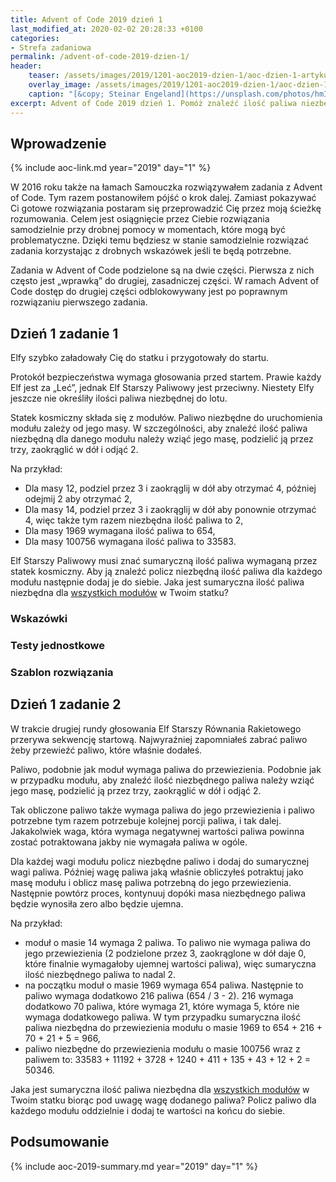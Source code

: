 ```yaml
---
title: Advent of Code 2019 dzień 1
last_modified_at: 2020-02-02 20:28:33 +0100
categories:
- Strefa zadaniowa
permalink: /advent-of-code-2019-dzien-1/
header:
    teaser: /assets/images/2019/1201-aoc2019-dzien-1/aoc-dzien-1-artykul.jpg
    overlay_image: /assets/images/2019/1201-aoc2019-dzien-1/aoc-dzien-1-artykul.jpg
    caption: "[&copy; Steinar Engeland](https://unsplash.com/photos/hmIFzdQ6U5k)"
excerpt: Advent of Code 2019 dzień 1. Pomóż znaleźć ilość paliwa niezbędną do startu.
---
```


## Wprowadzenie

{% include aoc-link.md year="2019" day="1" %}

W 2016 roku także na łamach Samouczka rozwiązywałem zadania z Advent of Code. Tym razem postanowiłem pójść o krok dalej. Zamiast pokazywać Ci gotowe rozwiązania postaram się przeprowadzić Cię przez moją ścieżkę rozumowania. Celem jest osiągnięcie przez Ciebie rozwiązania samodzielnie przy drobnej pomocy w momentach, które mogą być problematyczne. Dzięki temu będziesz w stanie samodzielnie rozwiązać zadania korzystając z drobnych wskazówek jeśli te będą potrzebne.

Zadania w Advent of Code podzielone są na dwie części. Pierwsza z nich często jest „wprawką” do drugiej, zasadniczej części. W ramach Advent of Code dostęp do drugiej części odblokowywany jest po poprawnym rozwiązaniu pierwszego zadania.

## Dzień 1 zadanie 1

Elfy szybko załadowały Cię do statku i przygotowały do startu. 

Protokół bezpieczeństwa wymaga głosowania przed startem. Prawie każdy Elf jest za „Leć”, jednak Elf Starszy Paliwowy jest przeciwny. Niestety Elfy jeszcze nie określiły ilości paliwa niezbędnej do lotu.

Statek kosmiczny składa się z modułów. Paliwo niezbędne do uruchomienia modułu zależy od jego masy. W szczególności, aby znaleźć ilość paliwa niezbędną dla danego modułu należy wziąć jego masę, podzielić ją przez trzy, zaokrąglić w dół i odjąć 2.

Na przykład:

* Dla masy 12, podziel przez 3 i zaokrąglij w dół aby otrzymać 4, później odejmij 2 aby otrzymać 2,
* Dla masy 14, podziel przez 3 i zaokrąglij w dół aby ponownie otrzymać 4, więc także tym razem niezbędna ilość paliwa to 2,
* Dla masy 1969 wymagana ilość paliwa to 654,
* Dla masy 100756 wymagana ilość paliwa to 33583.

Elf Starszy Paliwowy musi znać sumaryczną ilość paliwa wymaganą przez statek kosmiczny. Aby ją znaleźć policz niezbędną ilość paliwa dla każdego modułu następnie dodaj je do siebie. Jaka jest sumaryczna ilość paliwa niezbędna dla [wszystkich modułów](https://github.com/kbl/aoc2019/blob/master/input/day01.txt) w Twoim statku?

### Wskazówki

### Testy jednostkowe

### Szablon rozwiązania

## Dzień 1 zadanie 2

W trakcie drugiej rundy głosowania Elf Starszy Równania Rakietowego przerywa sekwencję startową. Najwyraźniej zapomniałeś zabrać paliwo żeby przewieźć paliwo, które właśnie dodałeś.

Paliwo, podobnie jak moduł wymaga paliwa do przewiezienia. Podobnie jak w przypadku modułu, aby znaleźć ilość niezbędnego paliwa należy wziąć jego masę, podzielić ją przez trzy, zaokrąglić w dół i odjąć 2. 

Tak obliczone paliwo także wymaga paliwa do jego przewiezienia i paliwo potrzebne tym razem potrzebuje kolejnej porcji paliwa, i tak dalej. Jakakolwiek waga, która wymaga negatywnej wartości paliwa powinna zostać potraktowana jakby nie wymagała paliwa w ogóle.

Dla każdej wagi modułu policz niezbędne paliwo i dodaj do sumarycznej wagi paliwa. Później wagę paliwa jaką właśnie obliczyłeś potraktuj jako masę modułu i oblicz masę paliwa potrzebną do jego przewiezienia. Następnie powtórz proces, kontynuuj dopóki masa niezbędnego paliwa będzie wynosiła zero albo będzie ujemna.

Na przykład:

* moduł o masie 14 wymaga 2 paliwa. To paliwo nie wymaga paliwa do jego przewiezienia (2 podzielone przez 3, zaokrąglone w dół daje 0, które finalnie wymagałoby ujemnej wartości paliwa), więc sumaryczna ilość niezbędnego paliwa to nadal 2.
* na początku moduł o masie 1969 wymaga 654 paliwa. Następnie to paliwo wymaga dodatkowo 216 paliwa (654 / 3 - 2). 216 wymaga dodatkowo 70 paliwa, które wymaga 21, które wymaga 5, które nie wymaga dodatkowego paliwa. W tym przypadku sumaryczna ilość paliwa niezbędna do przewiezienia modułu o masie 1969 to 654 + 216 + 70 + 21 + 5 = 966,
* paliwo niezbędne do przewiezienia modułu o masie 100756 wraz z paliwem to: 33583 + 11192 + 3728 + 1240 + 411 + 135 + 43 + 12 + 2 = 50346.

Jaka jest sumaryczna ilość paliwa niezbędna dla [wszystkich modułów](https://github.com/kbl/aoc2019/blob/master/input/day01.txt) w Twoim statku biorąc pod uwagę wagę dodanego paliwa? Policz paliwo dla każdego modułu oddzielnie i dodaj te wartości na końcu do siebie.

## Podsumowanie

{% include aoc-2019-summary.md year="2019" day="1" %}
